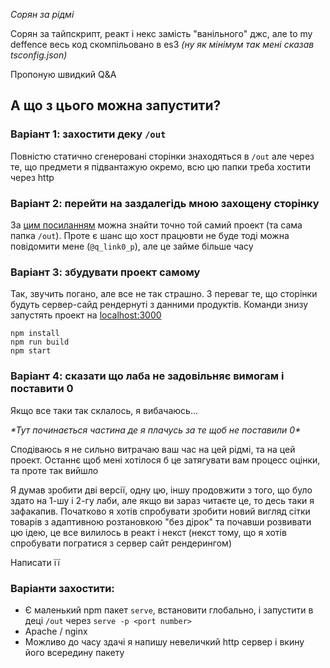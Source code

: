 *Сорян за рідмі*

Сорян за тайпскрипт, реакт і некс замість "ванільного" джс, але to my deffence весь код скомпільовано в es3 *(ну як мінімум так мені сказав tsconfig.json)*

Пропоную швидкий Q&A

## **А що з цього можна запустити?**
### Варіант 1: захостити деку `/out`
Повністю статично сгенеровані сторінки знаходяться в `/out` але через те, що предмети я підвантажую окремо, всю цю папки треба хостити через http
### Варіант 2: перейти на заздалегідь мною захощену сторінку
За [цим посиланням](https://malien.github.io) можна знайти точно той самий проект (та сама папка `/out`). Проте є шанс що хост працювти не буде тоді можна повідомити мене (`@q_link0_p`), але це займе більше часу
### Варіант 3: збудувати проект самому
Так, звучить погано, але все не так страшно. З переваг те, що сторінки будуть сервер-сайд рендернуті з данними продуктів. Команди знизу запустять проект на [localhost:3000](http://localhost:3000)
```
npm install
npm run build
npm start
```
### Варіант 4: сказати що лаба не задовільняє вимогам і поставити 0
Якщо все таки так склалось, я вибачаюсь... 

*\*Тут починається частина де я плачусь за те щоб не поставили 0\**

Сподіваюсь я не сильно витрачаю ваш час на цей рідмі, та на цей проект. Останнє щоб мені хотілося б це затягувати вам процесс оцінки, та проте так вийшло

Я думав зробити дві версії, одну цю, іншу продовжити з того, що було здато на 1-шу і 2-гу лаби, але якщо ви зараз читаєте це, то десь таки я зафакапив. Початково я хотів спробувати зробити новий вигляд сітки товарів з адаптивною розтановкою "без дірок" та почавши розвивати цю ідею, це все вилилось в реакт і некст (некст тому, що я хотів спробувати погратися з сервер сайт рендерингом)

Написати її

### Варіанти захостити:
- Є маленький npm пакет `serve`, встановити глобально, і запустити в деці `/out` через `serve -p <port number>`
- Apache / nginx
- Можливо до часу здачі я напишу невеличкий http сервер і вкину його всередину пакету